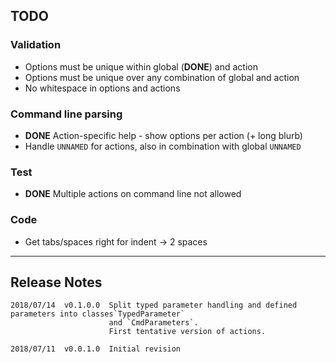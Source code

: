 ## TODO

*<plenty will be added here>*

### Validation

- Options must be unique within global (**DONE**) and action
- Options must be unique over any combination of global and action
- No whitespace in options and actions

### Command line parsing

- **DONE** Action-specific help - show options per action (+ long blurb)
- Handle `UNNAMED` for actions, also in combination with global `UNNAMED`

### Test

- **DONE** Multiple actions on command line not allowed

### Code

- Get tabs/spaces right for indent -> 2 spaces

-----

## Release Notes

```
2018/07/14  v0.1.0.0  Split typed parameter handling and defined parameters into classes`TypedParameter`
                      and `CmdParameters`.
                      First tentative version of actions.
                      
2018/07/11  v0.0.1.0  Initial revision
```
